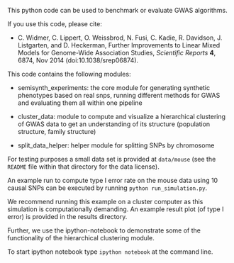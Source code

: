 This python code can be used to benchmark or evaluate GWAS algorithms.
  
If you use this code, please cite:

* C. Widmer, C. Lippert, O. Weissbrod, N. Fusi, C. Kadie, R. Davidson, J. Listgarten, and D. Heckerman, Further Improvements to Linear Mixed Models for Genome-Wide Association Studies, _Scientific Reports_ **4**, 6874, Nov 2014 (doi:10.1038/srep06874).

This code contains the following modules:

* semisynth_experiments: the core module for generating synthetic phenotypes based on real snps, running different methods for GWAS and evaluating them all within one pipeline

* cluster_data: module to compute and visualize a hierarchical clustering of GWAS data to get an understanding of its structure (population structure, family structure)

* split_data_helper: helper module for splitting SNPs by chromosome

For testing purposes a small data set is provided at `data/mouse` (see the `README` file within that directory for the data license).

An example run to compute type I error rate on the mouse data using 10 causal SNPs can be executed by running `python run_simulation.py`.

We recommend running this example on a cluster computer as this simulation is computationally demanding. An example result plot (of type I error) is provided in the results directory.

Further, we use the ipython-notebook to demonstrate some of the functionality of the hierarchical clustering module. 

To start ipython notebook type `ipython notebook` at the command line.
